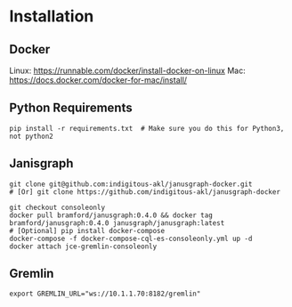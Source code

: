 
Installation
============

## Docker

Linux: https://runnable.com/docker/install-docker-on-linux
Mac: https://docs.docker.com/docker-for-mac/install/

## Python Requirements

    pip install -r requirements.txt  # Make sure you do this for Python3, not python2

## Janisgraph

    git clone git@github.com:indigitous-akl/janusgraph-docker.git
    # [Or] git clone https://github.com/indigitous-akl/janusgraph-docker

    git checkout consoleonly
    docker pull bramford/janusgraph:0.4.0 && docker tag bramford/janusgraph:0.4.0 janusgraph/janusgraph:latest
    # [Optional] pip install docker-compose
    docker-compose -f docker-compose-cql-es-consoleonly.yml up -d
    docker attach jce-gremlin-consoleonly

## Gremlin

    export GREMLIN_URL="ws://10.1.1.70:8182/gremlin"

